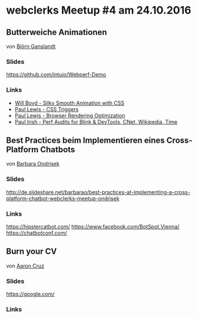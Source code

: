 # webclerks Meetup #4 am 24.10.2016

## Butterweiche Animationen
von [Björn Ganslandt](https://twitter.com/Ansimorph)

### Slides

<https://github.com/intuio/Webperf-Demo>

### Links

* [Will Boyd - Silky Smooth Animation with CSS](https://www.youtube.com/watch?v=bEoLCZzWZX8&index=5&list=WL)
* [Paul Lewis - CSS Triggers](https://csstriggers.com/)
* [Paul Lewis - Browser Rendering Optimization](https://www.udacity.com/course/browser-rendering-optimization--ud860)
* [Paul Irish - Perf Audits for Blink & DevTools, CNet, Wikipedia, Time](https://docs.google.com/document/d/1K-mKOqiUiSjgZTEscBLjtjd6E67oiK8H2ztOiq5tigk/pub)

## Best Practices beim Implementieren eines Cross-Platform Chatbots
von [Barbara Ondrisek](https://twitter.com/electrobabe)

### Slides

<http://de.slideshare.net/barbarao/best-practices-at-implementing-a-cross-platform-chatbot-webclerks-meetup-ondrisek>

### Links

<https://hipstercatbot.com/>
<https://www.facebook.com/BotSpot.Vienna/>
<https://chatbotconf.com/>

## Burn your CV
von [Aaron Cruz](https://twitter.com/mraaroncruz)

### Slides

<https://google.com/>

### Links
